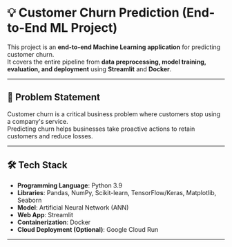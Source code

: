 # 💡 Customer Churn Prediction (End-to-End ML Project)

This project is an **end-to-end Machine Learning application** for predicting customer churn.  
It covers the entire pipeline from **data preprocessing, model training, evaluation, and deployment** using **Streamlit** and **Docker**.

---

## 📌 Problem Statement
Customer churn is a critical business problem where customers stop using a company's service.  
Predicting churn helps businesses take proactive actions to retain customers and reduce losses.

---

## 🛠 Tech Stack
- **Programming Language**: Python 3.9  
- **Libraries**: Pandas, NumPy, Scikit-learn, TensorFlow/Keras, Matplotlib, Seaborn  
- **Model**: Artificial Neural Network (ANN)  
- **Web App**: Streamlit  
- **Containerization**: Docker  
- **Cloud Deployment (Optional)**: Google Cloud Run  

---
